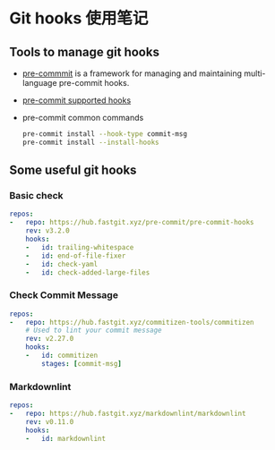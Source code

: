 # Git hooks 使用笔记

## Tools to manage git hooks

- [pre-commmit][1] is a framework for managing and maintaining multi-language pre-commit hooks.

- [pre-commit supported hooks][2]

- pre-commit common commands

  ```bash
  pre-commit install --hook-type commit-msg
  pre-commit install --install-hooks
  ```

## Some useful git hooks

### Basic check

```yaml
repos:
-   repo: https://hub.fastgit.xyz/pre-commit/pre-commit-hooks
    rev: v3.2.0
    hooks:
    -   id: trailing-whitespace
    -   id: end-of-file-fixer
    -   id: check-yaml
    -   id: check-added-large-files
```

### Check Commit Message

```yaml
repos:
-   repo: https://hub.fastgit.xyz/commitizen-tools/commitizen
    # Used to lint your commit message
    rev: v2.27.0
    hooks:
    -   id: commitizen
        stages: [commit-msg]
```

### Markdownlint

```yaml
repos:
-   repo: https://hub.fastgit.xyz/markdownlint/markdownlint
    rev: v0.11.0
    hooks:
    -   id: markdownlint
```

  [1]: https://pre-commit.com/
  [2]: https://pre-commit.com/hooks.html
